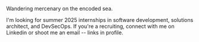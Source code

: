 Wandering mercenary on the encoded sea.

I'm looking for summer 2025 internships in software development, solutions architect, and DevSecOps. If you're a recruiting, connect with me on Linkedin or shoot me an email -- links in profile.
